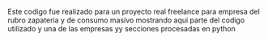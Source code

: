 Este codigo fue realizado para un proyecto real freelance para empresa del rubro zapateria y de consumo masivo mostrando aqui parte del codigo utilizado y una de las empresas yy secciones procesadas en python
